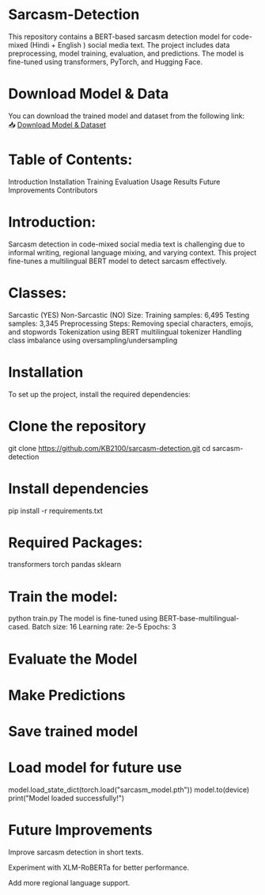 # Sarcasm-Detection
This repository contains a BERT-based sarcasm detection model for code-mixed (Hindi + English ) social media text. The project includes data preprocessing, model training, evaluation, and predictions. The model is fine-tuned using transformers, PyTorch, and Hugging Face.

# Download Model & Data
You can download the trained model and dataset from the following link:  
📥 [Download Model & Dataset](https://drive.google.com/drive/folders/1jtMeQXnuSpiLQCaf6uzAbeJbtyvXxka4?usp=drive_link)

# Table of Contents:
Introduction
Installation
Training
Evaluation
Usage
Results
Future Improvements
Contributors


# Introduction:
Sarcasm detection in code-mixed social media text is challenging due to informal writing, regional language mixing, and varying context. This project fine-tunes a multilingual BERT model to detect sarcasm effectively.

# Classes:
Sarcastic (YES)
Non-Sarcastic (NO)
Size:
Training samples: 6,495
Testing samples: 3,345
Preprocessing Steps:
Removing special characters, emojis, and stopwords
Tokenization using BERT multilingual tokenizer
Handling class imbalance using oversampling/undersampling

# Installation
To set up the project, install the required dependencies:

# Clone the repository
git clone https://github.com/KB2100/sarcasm-detection.git
cd sarcasm-detection

# Install dependencies
pip install -r requirements.txt

# Required Packages:
transformers
torch
pandas
sklearn

# Train the model:
python train.py
The model is fine-tuned using BERT-base-multilingual-cased.
Batch size: 16
Learning rate: 2e-5
Epochs: 3

# Evaluate the Model

# Make Predictions

# Save trained model


# Load model for future use
model.load_state_dict(torch.load("sarcasm_model.pth"))
model.to(device)
print("Model loaded successfully!")

# Future Improvements
Improve sarcasm detection in short texts.

Experiment with XLM-RoBERTa for better performance.

Add more regional language support.


